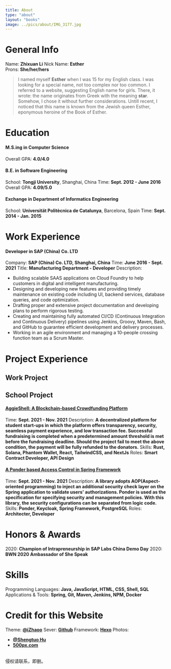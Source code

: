 ```yaml
---
title: About
type: "about"
layout: "books"
image: ../pics/about/IMG_3177.jpg
---
```


# General Info
Name: **Zhixuan Li**
Nick Name: **Esther**  
Prons: **She/her/hers**

> I named myself **Esther** when I was 15 for my English class. I was looking for a special name, not too complex nor too common. I referred to a website, suggesting English name for girls. There, it wrote: the name originates from Greek with the meaning **star**. Somehow, I chose it without further considerations. Untill recent, I noticed that this name is known from the Jewish queen Esther, eponymous heroine of the Book of Esther.

# Education
#### M.S.ing in Computer Science
Overall GPA: **4.0/4.0**

#### B.E. in Software Engineering
School: **Tongji University**, Shanghai, China
Time: **Sept. 2012 - June 2016**
Overall GPA: **4.09/5.0**

#### Exchange in Department of Informatics Engineering
School: **Universität Politècnica de Catalunya**, Barcelona, Spain
Time: **Sept. 2014 - Jan. 2015**

# Work Experience
#### Developer in SAP (China) Co. LTD
Company: **SAP (China) Co. LTD, Shanghai, China**
Time: **June 2016 - Sept. 2021**
Title: **Manufacturing Department - Developer**
Description:
* Building scalable SAAS applications on Cloud Foundry to help customers in digital and intelligent manufacturing.
* Designing and developing new features and providing timely maintenance on existing code including UI, backend services, database queries, and code optimization.
* Drafting proper and extensive project documentation and developing plans to perform rigorous testing.
* Creating and maintaining fully automated CI/CD (Continuous Integration and Continuous Delivery) pipelines using Jenkins, Groovy, Maven, Bash, and GitHub to guarantee efficient development and delivery processes.
* Working in an agile environment and managing a 10-people crossing function team as a Scrum Master.

# Project Experience
## Work Project
## School Project
#### [AggieShell: A Blockchain-based Crowdfunding Platform](https://aggie-shell.vercel.app/)
Time: **Sept. 2021 - Nov. 2021**
Description: **A decentralized platform for student start-ups in which the platform offers transparency, security, seamless payment experience, and low transaction fee. Successful fundraising is completed when a predetermined amount threshold is met before the fundraising deadline. Should the project fail to meet the above condition, the payment will be fully refunded to the donators.**
Skills: **Rust, Solana, Phantom Wallet, React, TailwindCSS, and NextJs**
Roles: **Smart Contract Developer, API Design**

#### [A Ponder based Access Control in Spring Framework](https://github.com/29Esther/quarter-project/wiki/A-Ponder-based-Access-Control-in-Spring-Framework)
Time: **Sept. 2021 - Nov. 2021**
Description: **A library adopts AOP(Aspect-oriented programming) to inject an additional security check layer on the Spring application to validate users' authorizations. Ponder is used as the specification for specifying security and management policies. With this library, the security configurations can be separated from logic code.**
Skills: **Ponder, Keycloak, Spring Framework, PostgreSQL**
Roles: **Architecter, Developer**

# Honors & Awards
2020: **Champion of Intrapreneurship in SAP Labs China Demo Day**
2020: **BWN 2020 Ambassador of She Speak**

# Skills
Programming Languages: **Java, JavaScript, HTML, CSS, Shell, SQL**
Applications & Tools: **Spring, Git, Maven, Jenkins, NPM, Docker**

# Credit for this Website
Theme: **[@iZhaoo](https://github.com/zhaoo/hexo-theme-zhaoo)**
Sever: **[Github](https://github.com/29Esther/29esther.github.io)**
Framework: **[Hexo](https://hexo.io/)**
Photos: 
* **[@Shengtuo Hu](https://500px.com/p/h1994st?view=photos)**
* **[500px.com](https://500px.com/)**

<br>
侵权请联系，即删。

